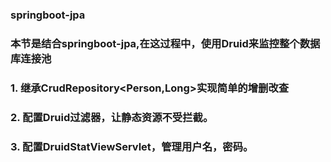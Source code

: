 ### springboot-jpa
### 本节是结合springboot-jpa,在这过程中，使用Druid来监控整个数据库连接池
### 1. 继承CrudRepository<Person,Long>实现简单的增删改查
### 2. 配置Druid过滤器，让静态资源不受拦截。
### 3. 配置DruidStatViewServlet，管理用户名，密码。
